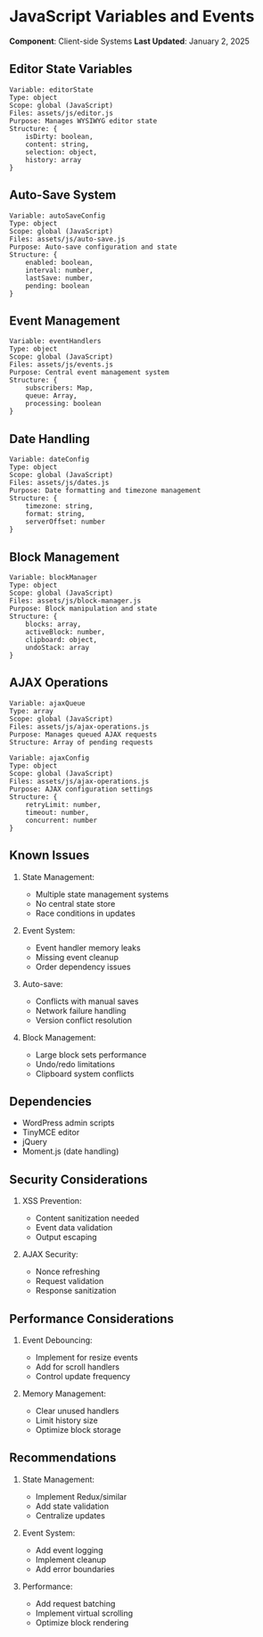 # JavaScript Variables and Events
**Component**: Client-side Systems
**Last Updated**: January 2, 2025

## Editor State Variables
```
Variable: editorState
Type: object
Scope: global (JavaScript)
Files: assets/js/editor.js
Purpose: Manages WYSIWYG editor state
Structure: {
    isDirty: boolean,
    content: string,
    selection: object,
    history: array
}
```

## Auto-Save System
```
Variable: autoSaveConfig
Type: object
Scope: global (JavaScript)
Files: assets/js/auto-save.js
Purpose: Auto-save configuration and state
Structure: {
    enabled: boolean,
    interval: number,
    lastSave: number,
    pending: boolean
}
```

## Event Management
```
Variable: eventHandlers
Type: object
Scope: global (JavaScript)
Files: assets/js/events.js
Purpose: Central event management system
Structure: {
    subscribers: Map,
    queue: Array,
    processing: boolean
}
```

## Date Handling
```
Variable: dateConfig
Type: object
Scope: global (JavaScript)
Files: assets/js/dates.js
Purpose: Date formatting and timezone management
Structure: {
    timezone: string,
    format: string,
    serverOffset: number
}
```

## Block Management
```
Variable: blockManager
Type: object
Scope: global (JavaScript)
Files: assets/js/block-manager.js
Purpose: Block manipulation and state
Structure: {
    blocks: array,
    activeBlock: number,
    clipboard: object,
    undoStack: array
}
```

## AJAX Operations
```
Variable: ajaxQueue
Type: array
Scope: global (JavaScript)
Files: assets/js/ajax-operations.js
Purpose: Manages queued AJAX requests
Structure: Array of pending requests
```

```
Variable: ajaxConfig
Type: object
Scope: global (JavaScript)
Files: assets/js/ajax-operations.js
Purpose: AJAX configuration settings
Structure: {
    retryLimit: number,
    timeout: number,
    concurrent: number
}
```

## Known Issues
1. State Management:
   - Multiple state management systems
   - No central state store
   - Race conditions in updates

2. Event System:
   - Event handler memory leaks
   - Missing event cleanup
   - Order dependency issues

3. Auto-save:
   - Conflicts with manual saves
   - Network failure handling
   - Version conflict resolution

4. Block Management:
   - Large block sets performance
   - Undo/redo limitations
   - Clipboard system conflicts

## Dependencies
- WordPress admin scripts
- TinyMCE editor
- jQuery
- Moment.js (date handling)

## Security Considerations
1. XSS Prevention:
   - Content sanitization needed
   - Event data validation
   - Output escaping

2. AJAX Security:
   - Nonce refreshing
   - Request validation
   - Response sanitization

## Performance Considerations
1. Event Debouncing:
   - Implement for resize events
   - Add for scroll handlers
   - Control update frequency

2. Memory Management:
   - Clear unused handlers
   - Limit history size
   - Optimize block storage

## Recommendations
1. State Management:
   - Implement Redux/similar
   - Add state validation
   - Centralize updates

2. Event System:
   - Add event logging
   - Implement cleanup
   - Add error boundaries

3. Performance:
   - Add request batching
   - Implement virtual scrolling
   - Optimize block rendering
``` 